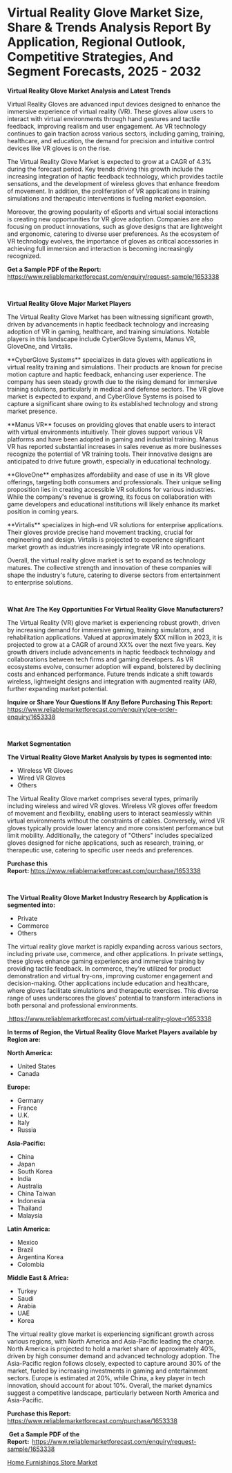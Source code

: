 <p><h1>Virtual Reality Glove Market Size, Share & Trends Analysis Report By Application, Regional Outlook, Competitive Strategies, And Segment Forecasts, 2025 - 2032</h1></p><p><strong>Virtual Reality Glove Market Analysis and Latest Trends</strong></p>
<p><p>Virtual Reality Gloves are advanced input devices designed to enhance the immersive experience of virtual reality (VR). These gloves allow users to interact with virtual environments through hand gestures and tactile feedback, improving realism and user engagement. As VR technology continues to gain traction across various sectors, including gaming, training, healthcare, and education, the demand for precision and intuitive control devices like VR gloves is on the rise.</p><p>The Virtual Reality Glove Market is expected to grow at a CAGR of 4.3% during the forecast period. Key trends driving this growth include the increasing integration of haptic feedback technology, which provides tactile sensations, and the development of wireless gloves that enhance freedom of movement. In addition, the proliferation of VR applications in training simulations and therapeutic interventions is fueling market expansion.</p><p>Moreover, the growing popularity of eSports and virtual social interactions is creating new opportunities for VR glove adoption. Companies are also focusing on product innovations, such as glove designs that are lightweight and ergonomic, catering to diverse user preferences. As the ecosystem of VR technology evolves, the importance of gloves as critical accessories in achieving full immersion and interaction is becoming increasingly recognized.</p></p>
<p><strong>Get a Sample PDF of the Report:&nbsp;</strong> <a href="https://www.reliablemarketforecast.com/enquiry/request-sample/1653338?utm_campaign=3106&utm_medium=2&utm_source=Github&utm_content=ia&utm_term=07032025&utm_id=virtual-reality-glove">https://www.reliablemarketforecast.com/enquiry/request-sample/1653338</a></p>
<p>&nbsp;</p>
<p><strong>Virtual Reality Glove Major Market Players</strong></p>
<p><p>The Virtual Reality Glove Market has been witnessing significant growth, driven by advancements in haptic feedback technology and increasing adoption of VR in gaming, healthcare, and training simulations. Notable players in this landscape include CyberGlove Systems, Manus VR, GloveOne, and Virtalis.</p><p>**CyberGlove Systems** specializes in data gloves with applications in virtual reality training and simulations. Their products are known for precise motion capture and haptic feedback, enhancing user experience. The company has seen steady growth due to the rising demand for immersive training solutions, particularly in medical and defense sectors. The VR glove market is expected to expand, and CyberGlove Systems is poised to capture a significant share owing to its established technology and strong market presence.</p><p>**Manus VR** focuses on providing gloves that enable users to interact with virtual environments intuitively. Their gloves support various VR platforms and have been adopted in gaming and industrial training. Manus VR has reported substantial increases in sales revenue as more businesses recognize the potential of VR training tools. Their innovative designs are anticipated to drive future growth, especially in educational technology.</p><p>**GloveOne** emphasizes affordability and ease of use in its VR glove offerings, targeting both consumers and professionals. Their unique selling proposition lies in creating accessible VR solutions for various industries. While the company's revenue is growing, its focus on collaboration with game developers and educational institutions will likely enhance its market position in coming years.</p><p>**Virtalis** specializes in high-end VR solutions for enterprise applications. Their gloves provide precise hand movement tracking, crucial for engineering and design. Virtalis is projected to experience significant market growth as industries increasingly integrate VR into operations.</p><p>Overall, the virtual reality glove market is set to expand as technology matures. The collective strength and innovation of these companies will shape the industry's future, catering to diverse sectors from entertainment to enterprise solutions.</p></p>
<p>&nbsp;</p>
<p><strong>What Are The Key Opportunities For Virtual Reality Glove Manufacturers?</strong></p>
<p><p>The Virtual Reality (VR) glove market is experiencing robust growth, driven by increasing demand for immersive gaming, training simulators, and rehabilitation applications. Valued at approximately $XX million in 2023, it is projected to grow at a CAGR of around XX% over the next five years. Key growth drivers include advancements in haptic feedback technology and collaborations between tech firms and gaming developers. As VR ecosystems evolve, consumer adoption will expand, bolstered by declining costs and enhanced performance. Future trends indicate a shift towards wireless, lightweight designs and integration with augmented reality (AR), further expanding market potential.</p></p>
<p><strong>Inquire or Share Your Questions If Any Before Purchasing This Report:</strong> <a href="https://www.reliablemarketforecast.com/enquiry/pre-order-enquiry/1653338?utm_campaign=3106&utm_medium=2&utm_source=Github&utm_content=ia&utm_term=07032025&utm_id=virtual-reality-glove">https://www.reliablemarketforecast.com/enquiry/pre-order-enquiry/1653338</a></p>
<p>&nbsp;</p>
<p><strong>Market Segmentation</strong></p>
<p><strong>The Virtual Reality Glove Market Analysis by types is segmented into:</strong></p>
<p><ul><li>Wireless VR Gloves</li><li>Wired VR Gloves</li><li>Others</li></ul></p>
<p><p>The Virtual Reality Glove market comprises several types, primarily including wireless and wired VR gloves. Wireless VR gloves offer freedom of movement and flexibility, enabling users to interact seamlessly within virtual environments without the constraints of cables. Conversely, wired VR gloves typically provide lower latency and more consistent performance but limit mobility. Additionally, the category of "Others" includes specialized gloves designed for niche applications, such as research, training, or therapeutic use, catering to specific user needs and preferences.</p></p>
<p><strong>Purchase this Report:&nbsp;</strong><a href="https://www.reliablemarketforecast.com/purchase/1653338?utm_campaign=3106&utm_medium=2&utm_source=Github&utm_content=ia&utm_term=07032025&utm_id=virtual-reality-glove">https://www.reliablemarketforecast.com/purchase/1653338</a></p>
<p>&nbsp;</p>
<p><strong>The Virtual Reality Glove Market Industry Research by Application is segmented into:</strong></p>
<p><ul><li>Private</li><li>Commerce</li><li>Others</li></ul></p>
<p><p>The virtual reality glove market is rapidly expanding across various sectors, including private use, commerce, and other applications. In private settings, these gloves enhance gaming experiences and immersive training by providing tactile feedback. In commerce, they're utilized for product demonstration and virtual try-ons, improving customer engagement and decision-making. Other applications include education and healthcare, where gloves facilitate simulations and therapeutic exercises. This diverse range of uses underscores the gloves' potential to transform interactions in both personal and professional environments.</p></p>
<p><a href="https://www.reliablemarketforecast.com/virtual-reality-glove-r1653338?utm_campaign=3106&utm_medium=2&utm_source=Github&utm_content=ia&utm_term=07032025&utm_id=virtual-reality-glove">&nbsp;https://www.reliablemarketforecast.com/virtual-reality-glove-r1653338</a></p>
<p><strong>In terms of Region, the Virtual Reality Glove Market Players available by Region are:</strong></p>
<p>
    <p> <strong> North America: </strong>
        <ul>
            <li>United States</li>
            <li>Canada</li>
        </ul>
        </p> 
    <p> <strong> Europe: </strong>
        <ul>
            <li>Germany</li>
            <li>France</li>
            <li>U.K.</li>
            <li>Italy</li>
            <li>Russia</li>
        </ul>
        </p> 
    <p> <strong> Asia-Pacific: </strong>
        <ul>
            <li>China</li>
            <li>Japan</li>
            <li>South Korea</li>
            <li>India</li>
            <li>Australia</li>
            <li>China Taiwan</li>
            <li>Indonesia</li>
            <li>Thailand</li>
            <li>Malaysia</li>
        </ul>
        </p> 
    <p> <strong> Latin America: </strong>
        <ul>
            <li>Mexico</li>
            <li>Brazil</li>
            <li>Argentina Korea</li>
            <li>Colombia</li>
        </ul>
        </p> 
    <p> <strong> Middle East & Africa: </strong>
        <ul>
            <li>Turkey</li>
            <li>Saudi</li>
            <li>Arabia</li>
            <li>UAE</li>
            <li>Korea</li>
        </ul>
    </p>
    </p>
<p><p>The virtual reality glove market is experiencing significant growth across various regions, with North America and Asia-Pacific leading the charge. North America is projected to hold a market share of approximately 40%, driven by high consumer demand and advanced technology adoption. The Asia-Pacific region follows closely, expected to capture around 30% of the market, fueled by increasing investments in gaming and entertainment sectors. Europe is estimated at 20%, while China, a key player in tech innovation, should account for about 10%. Overall, the market dynamics suggest a competitive landscape, particularly between North America and Asia-Pacific.</p></p>
<p><strong>Purchase this Report: </strong><a href="https://www.reliablemarketforecast.com/purchase/1653338?utm_campaign=3106&utm_medium=2&utm_source=Github&utm_content=ia&utm_term=07032025&utm_id=virtual-reality-glove">https://www.reliablemarketforecast.com/purchase/1653338</a></p>
<p>&nbsp;<strong>Get a Sample PDF of the Report:&nbsp;&nbsp;</strong><a href="https://www.reliablemarketforecast.com/enquiry/request-sample/1653338?utm_campaign=3106&utm_medium=2&utm_source=Github&utm_content=ia&utm_term=07032025&utm_id=virtual-reality-glove">https://www.reliablemarketforecast.com/enquiry/request-sample/1653338</a></p>
<p><strong></strong></p>
<p><p><a href="https://github.com/lalolatiot/Market-Research-Report-List-1/blob/main/home-furnishings-store-market.md?utm_campaign=3106&utm_medium=2&utm_source=Github&utm_content=ia&utm_term=07032025&utm_id=virtual-reality-glove">Home Furnishings Store Market</a></p></p>